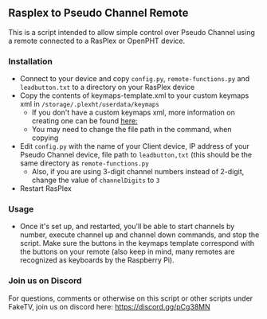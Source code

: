 ## Rasplex to Pseudo Channel Remote
This is a script intended to allow simple control over Pseudo Channel using a remote connected to a RasPlex or OpenPHT device.

### Installation
 - Connect to your device and copy `config.py`, `remote-functions.py` and `leadbutton.txt` to a directory on your RasPlex device
 - Copy the contents of keymaps-template.xml to your custom keymaps xml in `/storage/.plexht/userdata/keymaps`
	 - If you don't have a custom keymaps xml, more information on creating one can be found [here:](https://kodi.wiki/view/HOW-TO:Modify_keymaps)
	 - You may need to change the file path in the command, when copying
 - Edit `config.py` with the name of your Client device, IP address of your Pseudo Channel device, file path to `leadbutton,txt` (this should be the same directory as `remote-functions.py`
	 - Also, if you are using 3-digit channel numbers instead of 2-digit, change the value of `channelDigits` to `3`
 - Restart RasPlex

### Usage
 - Once it's set up, and restarted, you'll be able to start channels by number, execute channel up and channel down commands, and stop the script. Make sure the buttons in the keymaps template correspond with the buttons on your remote (also keep in mind, many remotes are recognized as keyboards by the Raspberry Pi).

### Join us on Discord
For questions, comments or otherwise on this script or other scripts under FakeTV, join us on discord here: https://discord.gg/pCg38MN

